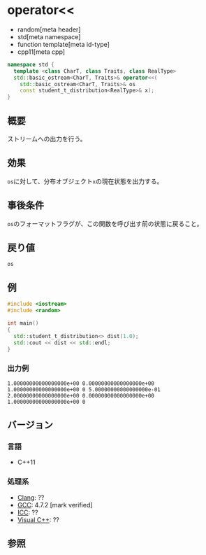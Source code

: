 # operator<<
* random[meta header]
* std[meta namespace]
* function template[meta id-type]
* cpp11[meta cpp]

```cpp
namespace std {
  template <class CharT, class Traits, class RealType>
  std::basic_ostream<CharT, Traits>& operator<<(
    std::basic_ostream<CharT, Traits>& os
    const student_t_distribution<RealType>& x);
}
```

## 概要
ストリームへの出力を行う。


## 効果
`os`に対して、分布オブジェクト`x`の現在状態を出力する。


## 事後条件
`os`のフォーマットフラグが、この関数を呼び出す前の状態に戻ること。


## 戻り値
`os`


## 例
```cpp example
#include <iostream>
#include <random>

int main()
{
  std::student_t_distribution<> dist(1.0);
  std::cout << dist << std::endl;
}
```

### 出力例
```
1.00000000000000000e+00 0.00000000000000000e+00 1.00000000000000000e+00 0 5.00000000000000000e-01 2.00000000000000000e+00 0.00000000000000000e+00 1.00000000000000000e+00 0
```

## バージョン
### 言語
- C++11

### 処理系
- [Clang](/implementation.md#clang): ??
- [GCC](/implementation.md#gcc): 4.7.2 [mark verified]
- [ICC](/implementation.md#icc): ??
- [Visual C++](/implementation.md#visual_cpp): ??


## 参照
